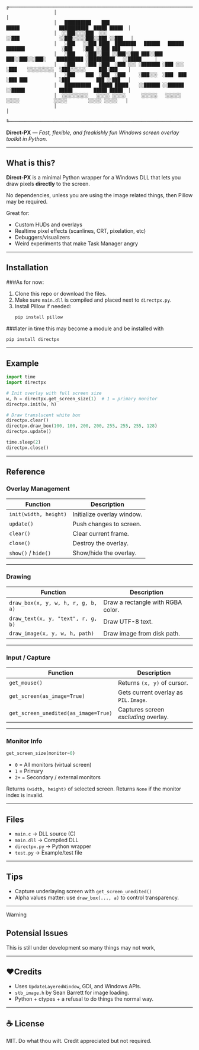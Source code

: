 ```
                  ╔─────────────────────────────────────────────────────────────────────────────────────────────────╗
                  │                                                                                                 │
                  │   ██████████    ███                               █████               ███████████  █████ █████  │
                  │  ░░███░░░░███  ░░░                               ░░███               ░░███░░░░░███░░███ ░░███   │
                  │   ░███   ░░███ ████  ████████   ██████   ██████  ███████              ░███    ░███ ░░███ ███    │
                  │   ░███    ░███░░███ ░░███░░███ ███░░███ ███░░███░░░███░    ██████████ ░██████████   ░░█████     │
                  │   ░███    ░███ ░███  ░███ ░░░ ░███████ ░███ ░░░   ░███    ░░░░░░░░░░  ░███░░░░░░     ███░███    │
                  │   ░███    ███  ░███  ░███     ░███░░░  ░███  ███  ░███ ███            ░███          ███ ░░███   │
                  │   ██████████   █████ █████    ░░██████ ░░██████   ░░█████             █████        █████ █████  │
                  │  ░░░░░░░░░░   ░░░░░ ░░░░░      ░░░░░░   ░░░░░░     ░░░░░             ░░░░░        ░░░░░ ░░░░░   │
                  │                                                                                                 │
                  ╚─────────────────────────────────────────────────────────────────────────────────────────────────╝
```

**Direct-PX** — *Fast, flexible, and freakishly fun Windows screen overlay toolkit in Python.*

---

## What is this?

**Direct-PX** is a minimal Python wrapper for a Windows DLL that lets you draw pixels **directly** to the screen.

No dependencies, unless you are using the image related things, then Pillow may be required.

Great for:
- Custom HUDs and overlays
- Realtime pixel effects (scanlines, CRT, pixelation, etc)
- Debuggers/visualizers
- Weird experiments that make Task Manager angry

---

## Installation
###As for now:
1. Clone this repo or download the files.
2. Make sure `main.dll` is compiled and placed next to `directpx.py`.
3. Install Pillow if needed:  
   ```bash
   pip install pillow
   ```
###later in time this may become a module and be installed with

   ```bash
   pip install directpx
   ```
---

## Example

```python
import time
import directpx

# Init overlay with full screen size
w, h = directpx.get_screen_size(1)  # 1 = primary monitor
directpx.init(w, h)

# Draw translucent white box
directpx.clear()
directpx.draw_box(100, 100, 200, 200, 255, 255, 255, 128)
directpx.update()

time.sleep(2)
directpx.close()
```

---

## Reference

### Overlay Management
| Function | Description |
|---------|-------------|
| `init(width, height)` | Initialize overlay window. |
| `update()` | Push changes to screen. |
| `clear()` | Clear current frame. |
| `close()` | Destroy the overlay. |
| `show()` / `hide()` | Show/hide the overlay. |

---

### Drawing
| Function | Description |
|---------|-------------|
| `draw_box(x, y, w, h, r, g, b, a)` | Draw a rectangle with RGBA color. |
| `draw_text(x, y, "text", r, g, b)` | Draw UTF-8 text. |
| `draw_image(x, y, w, h, path)` | Draw image from disk path. |

---

### Input / Capture
| Function | Description |
|---------|-------------|
| `get_mouse()` | Returns `(x, y)` of cursor. |
| `get_screen(as_image=True)` | Gets current overlay as `PIL.Image`. |
| `get_screen_unedited(as_image=True)` | Captures screen *excluding* overlay. |

---

### Monitor Info
```python
get_screen_size(monitor=0)
```

- `0` = All monitors (virtual screen)
- `1` = Primary
- `2+` = Secondary / external monitors

Returns `(width, height)` of selected screen. Returns `None` if the monitor index is invalid.

---

## Files

- `main.c` → DLL source (C)
- `main.dll` → Compiled DLL
- `directpx.py` → Python wrapper
- `test.py` → Example/test file

---

## Tips

- Capture underlaying screen with `get_screen_unedited()`
- Alpha values matter: use `draw_box(..., a)` to control transparency.

---
>[!Warning]
>## Potensial Issues
>This is still under development so many things may not work,

---

## ❤Credits

- Uses `UpdateLayeredWindow`, GDI, and Windows APIs.
- `stb_image.h` by Sean Barrett for image loading.
- Python + ctypes + a refusal to do things the normal way.

---

## ☕ License

MIT. Do what thou wilt. Credit appreciated but not required.
